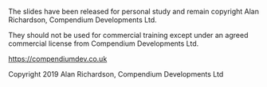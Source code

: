 The slides have been released for personal study and remain copyright Alan Richardson, Compendium Developments Ltd.

They should not be used for commercial training except under an agreed commercial license from Compendium Developments Ltd.

https://compendiumdev.co.uk

Copyright 2019 Alan Richardson, Compendium Developments Ltd 

